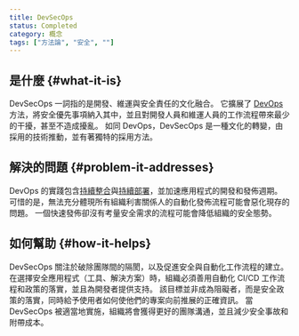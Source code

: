 ```yaml
---
title: DevSecOps
status: Completed
category: 概念
tags: ["方法論", "安全", ""]
---
```


## 是什麼 {#what-it-is}

DevSecOps 一詞指的是開發、維運與安全責任的文化融合。
它擴展了 [DevOps](/zh-tw/devops) 方法，將安全優先事項納入其中，並且對開發人員和維運人員的工作流程帶來最少的干擾，甚至不造成擾亂。
如同 DevOps，DevSecOps 是一種文化的轉變，由採用的技術推動，並有著獨特的採用方法。

## 解決的問題 {#problem-it-addresses}

DevOps 的實踐包含[持續整合](/zh-tw/continuous-integration)與[持續部署](/zh-tw/continuous-deployment)，並加速應用程式的開發和發佈週期。
可惜的是，無法充分體現所有組織利害關係人的自動化發佈流程可能會惡化現存的問題。
一個快速發佈卻沒有考量安全需求的流程可能會降低組織的安全態勢。

## 如何幫助 {#how-it-helps}

DevSecOps 關注於破除團隊間的隔閡，以及促進安全與自動化工作流程的建立。
在選擇安全應用程式（工具、解決方案）時，組織必須善用自動化 CI/CD 工作流程和政策的落實，並且為開發者提供支持。
該目標並非成為阻礙者，而是安全政策的落實，同時給予使用者如何使他們的專案向前推展的正確資訊。
當 DevSecOps 被適當地實施，組織將會獲得更好的團隊溝通，並且減少安全事故和附帶成本。